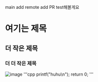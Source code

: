 main add
remote add
PR test해볼게요
# 여기는 제목
## 더 작은 제목
### 더 더 작은 제목
![image](https://github.com/user-attachments/assets/a449bc05-8c52-4113-b7c3-dc8f6d53f71f)
'''cpp
printf("huhu\n");
return 0;
'''
